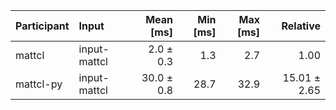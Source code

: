 | Participant | Input | Mean [ms] | Min [ms] | Max [ms] | Relative |
|:---|:---|---:|---:|---:|---:|
| mattcl | input-mattcl | 2.0 ± 0.3 | 1.3 | 2.7 | 1.00 |
| mattcl-py | input-mattcl | 30.0 ± 0.8 | 28.7 | 32.9 | 15.01 ± 2.65 |
